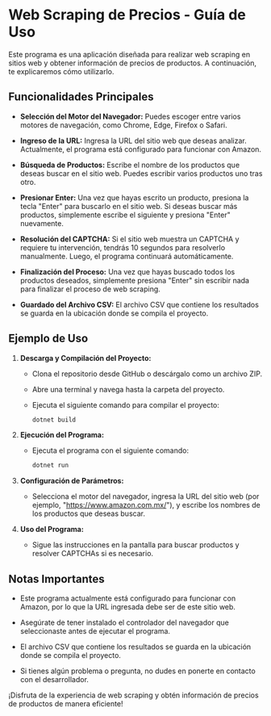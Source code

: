 # Web Scraping de Precios - Guía de Uso

Este programa es una aplicación diseñada para realizar web scraping en sitios web y obtener información de precios de productos. A continuación, te explicaremos cómo utilizarlo.

## Funcionalidades Principales

- **Selección del Motor del Navegador:** Puedes escoger entre varios motores de navegación, como Chrome, Edge, Firefox o Safari.

- **Ingreso de la URL:** Ingresa la URL del sitio web que deseas analizar. Actualmente, el programa está configurado para funcionar con Amazon.

- **Búsqueda de Productos:** Escribe el nombre de los productos que deseas buscar en el sitio web. Puedes escribir varios productos uno tras otro.

- **Presionar Enter:** Una vez que hayas escrito un producto, presiona la tecla "Enter" para buscarlo en el sitio web. Si deseas buscar más productos, simplemente escribe el siguiente y presiona "Enter" nuevamente.

- **Resolución del CAPTCHA:** Si el sitio web muestra un CAPTCHA y requiere tu intervención, tendrás 10 segundos para resolverlo manualmente. Luego, el programa continuará automáticamente.

- **Finalización del Proceso:** Una vez que hayas buscado todos los productos deseados, simplemente presiona "Enter" sin escribir nada para finalizar el proceso de web scraping.

- **Guardado del Archivo CSV:** El archivo CSV que contiene los resultados se guarda en la ubicación donde se compila el proyecto.

## Ejemplo de Uso

1. **Descarga y Compilación del Proyecto:**

    - Clona el repositorio desde GitHub o descárgalo como un archivo ZIP.
    - Abre una terminal y navega hasta la carpeta del proyecto.
    - Ejecuta el siguiente comando para compilar el proyecto:

      ```bash
      dotnet build
      ```

2. **Ejecución del Programa:**

    - Ejecuta el programa con el siguiente comando:

      ```bash
      dotnet run
      ```

3. **Configuración de Parámetros:**

    - Selecciona el motor del navegador, ingresa la URL del sitio web (por ejemplo, "https://www.amazon.com.mx/"), y escribe los nombres de los productos que deseas buscar.

4. **Uso del Programa:**

    - Sigue las instrucciones en la pantalla para buscar productos y resolver CAPTCHAs si es necesario.


## Notas Importantes

- Este programa actualmente está configurado para funcionar con Amazon, por lo que la URL ingresada debe ser de este sitio web.

- Asegúrate de tener instalado el controlador del navegador que seleccionaste antes de ejecutar el programa.

- El archivo CSV que contiene los resultados se guarda en la ubicación donde se compila el proyecto.

- Si tienes algún problema o pregunta, no dudes en ponerte en contacto con el desarrollador.

¡Disfruta de la experiencia de web scraping y obtén información de precios de productos de manera eficiente!
